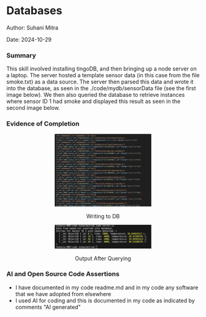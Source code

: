 #  Databases

Author: Suhani Mitra

Date: 2024-10-29

### Summary

This skill involved installing tingoDB, and then bringing up a node server on a laptop. The server hosted a template sensor data (in this case from the file smoke.txt) as a data source. The server then parsed this data and wrote it into the database, as seen in the ./code/mydb/sensorData file (see the first image below). We then also queried the database to retrieve instances where sensor ID 1 had smoke and displayed this result as seen in the second image below.

### Evidence of Completion


<p align="center">
<img src="./images/sensorData.png" width="50%">
</p>
<p align="center">
Writing to DB
</p>

<p align="center">
<img src="./images/output.png" width="50%">
</p>
<p align="center">
Output After Querying
</p>

### AI and Open Source Code Assertions

- I have documented in my code readme.md and in my code any
software that we have adopted from elsewhere
- I used AI for coding and this is documented in my code as
indicated by comments "AI generated" 



